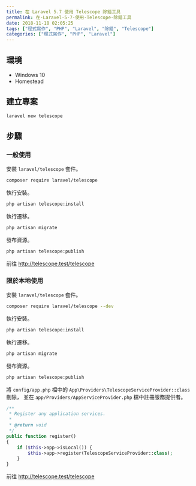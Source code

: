 ```yaml
---
title: 在 Laravel 5.7 使用 Telescope 除錯工具
permalink: 在-Laravel-5-7-使用-Telescope-除錯工具
date: 2018-11-18 02:05:25
tags: ["程式寫作", "PHP", "Laravel", "除錯", "Telescope"]
categories: ["程式寫作", "PHP", "Laravel"]
---
```


## 環境

- Windows 10
- Homestead

## 建立專案

```BASH
laravel new telescope
```

## 步驟

### 一般使用

安裝 `laravel/telescope` 套件。

```BASH
composer require laravel/telescope
```

執行安裝。

```BASH
php artisan telescope:install
```

執行遷移。

```BASH
php artisan migrate
```

發布資源。

```BASH
php artisan telescope:publish
```

前往 <http://telescope.test/telescope>

### 限於本地使用

安裝 `laravel/telescope` 套件。

```BASH
composer require laravel/telescope --dev
```

執行安裝。

```BASH
php artisan telescope:install
```

執行遷移。

```BASH
php artisan migrate
```

發布資源。

```BASH
php artisan telescope:publish
```

將 `config/app.php` 檔中的 `App\Providers\TelescopeServiceProvider::class` 刪除， 並在 `app/Providers/AppServiceProvider.php` 檔中註冊服務提供者。

```PHP
/**
 * Register any application services.
 *
 * @return void
 */
public function register()
{
    if ($this->app->isLocal()) {
        $this->app->register(TelescopeServiceProvider::class);
    }
}
```

前往 <http://telescope.test/telescope>
